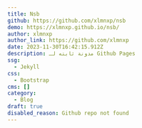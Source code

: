 ```yaml
---
title: Nsb
github: https://github.com/xlmnxp/nsb
demo: https://xlmnxp.github.io/nsb/
author: xlmnxp
author_link: https://github.com/xlmnxp
date: 2023-11-30T16:42:15.912Z
description: مدونة ثابته لـ Github Pages
ssg:
  - Jekyll
css:
  - Bootstrap
cms: []
category:
  - Blog
draft: true
disabled_reason: Github repo not found
---
```

